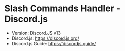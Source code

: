 # Slash Commands Handler - Discord.js

- Version: Discord.JS v13
- Discord.js: https://discord.js.org/
- Discord.js Guide: https://discordjs.guide/
